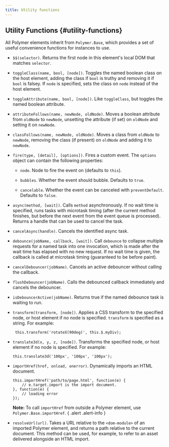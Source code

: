 ```yaml
---
title: Utility functions
---
```


<!-- toc -->

## Utility Functions {#utility-functions}

All Polymer elements inherit from `Polymer.Base`, which
provides a set of useful convenience functions for instances to use.

*   `$$(selector)`. Returns the first node in this element's local DOM that matches
    `selector`.

*   `toggleClass(name, bool, [node])`. Toggles the named boolean class on the
    host element, adding the class if `bool` is truthy and removing it if
    `bool` is falsey. If `node` is specified, sets the class on `node` instead
    of the host element.

*   `toggleAttribute(name, bool, [node])`. Like `toggleClass`, but toggles the named boolean attribute.

*   `attributeFollows(name, newNode, oldNode)`. Moves a boolean attribute from `oldNode` to
    `newNode`, unsetting the attribute (if set) on `oldNode` and setting it on `newNode`.

*   `classFollows(name, newNode, oldNode)`. Moves a class from `oldNode` to
    `newNode`, removing the class (if present) on `oldNode` and adding it to `newNode`.

*   `fire(type, [detail], [options])`. Fires a custom event. The `options` object can contain
      the following properties:

    -   `node`. Node to fire the event on (defaults to `this`).

    -   `bubbles`. Whether the event should bubble. Defaults to `true`.

    -   `cancelable`. Whether the event can be canceled with `preventDefault`. Defaults to `false`.

*   `async(method, [wait])`. Calls `method` asynchronously. If no wait time is specified,
    runs tasks with microtask timing (after the current method finishes, but before the
    next event from the event queue is processed). Returns a handle that can be used to cancel
    the task.

*   `cancelAsync(handle)`. Cancels the identified async task.

*   `debounce(jobName, callback, [wait])`. Call `debounce` to collapse multiple
    requests for a named task into one invocation, which is made after the wait
    time has elapsed with no new request.  If no wait time is given, the callback
    is called at microtask timing (guaranteed to be before paint).

*   `cancelDebouncer(jobName)`. Cancels an active debouncer without calling the callback.

*   `flushDebouncer(jobName)`. Calls the debounced callback immediately and cancels the debouncer.

*   `isDebouncerActive(jobName)`. Returns true if the named debounce task is waiting to run.

*   `transform(transform, [node])`. Applies a CSS transform to the specified node,
    or host element if no node is specified.
    `transform` is specified as a string. For example:

         this.transform('rotateX(90deg)', this.$.myDiv);

*   `translate3d(x, y, z, [node])`. Transforms the specified node, or host element
    if no node is specified. For example:

        this.translate3d('100px', '100px', '100px');

*   `importHref(href, onload, onerror)`. Dynamically imports an HTML document.

    ```
    this.importHref('path/to/page.html', function(e) {
        // e.target.import is the import document.
    }, function(e) {
        // loading error
    });
    ```

    **Note:** To call `importHref` from outside a Polymer element, use `Polymer.Base.importHref`.
    { .alert .alert-info }

*   `resolveUrl(url)`. Takes a URL relative to the `<dom-module>` of an imported Polymer
    element, and returns a path relative to the current document. This method can be used, for example,
    to refer to an asset delivered alongside an HTML import.
